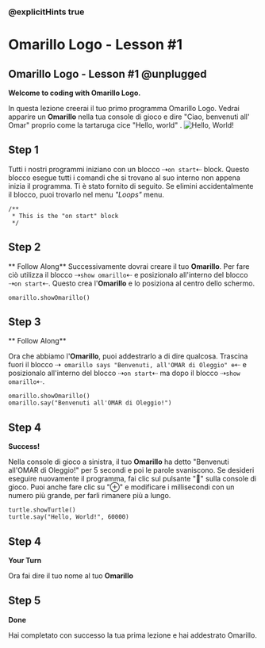 ### @explicitHints true

# Omarillo Logo - Lesson #1

## Omarillo Logo - Lesson #1 @unplugged
**Welcome to coding with Omarillo Logo.**

In questa lezione creerai il tuo primo programma Omarillo Logo. Vedrai apparire un **Omarillo** nella tua console di gioco e dire "Ciao, benvenuti all' Omar" proprio come la tartaruga cice "Hello, world" .
![Hello, World!](https://github.com/Mr-Coxall/makecode-arcade-turtle-logo-lesson1/raw/main/assets/hello_world_screenshot.png)

## Step 1

Tutti i nostri programmi iniziano con un blocco ⇢``on start``⇠ block. Questo blocco esegue tutti i comandi che si trovano al suo interno non appena inizia il programma. Ti è stato fornito di seguito. Se elimini accidentalmente il blocco, puoi trovarlo nel menu *"Loops"* menu.

```blocks
/**
 * This is the "on start" block
 */
```

## Step 2
** Follow Along**
Successivamente dovrai creare il tuo **Omarillo**. Per fare ciò utilizza il blocco  ⇢``show omarillo``⇠ e posizionalo all'interno del blocco ⇢``on start``⇠. Questo crea  l'**Omarillo** e lo posiziona al centro dello schermo.

```blocks
omarillo.showOmarillo()
```

## Step 3
** Follow Along**

Ora che abbiamo l'**Omarillo**, puoi addestrarlo a di dire qualcosa. Trascina fuori il blocco ⇢`` omarillo says "Benvenuti, all'OMAR di Oleggio" ⊕``⇠ e posizionalo all'interno del blocco ⇢``on start``⇠ ma dopo il blocco ⇢``show omarillo``⇠.

```blocks
omarillo.showOmarillo()
omarillo.say("Benvenuti all'OMAR di Oleggio!")
```
## Step 4
**Success!**

Nella console di gioco a sinistra, il tuo **Omarillo** ha detto "Benvenuti all'OMAR di Oleggio!" per 5 secondi e poi le parole svaniscono. Se desideri eseguire nuovamente il programma, fai clic sul pulsante "🔁" sulla console di gioco. Puoi anche fare clic su "⊕" e modificare i millisecondi con un numero più grande, per farli rimanere più a lungo.
```blocks
turtle.showTurtle()
turtle.say("Hello, World!", 60000)
```

## Step 4
**Your Turn**

Ora fai dire il tuo nome al tuo **Omarillo**

## Step 5
**Done**

Hai completato con successo la tua prima lezione e hai addestrato Omarillo.
